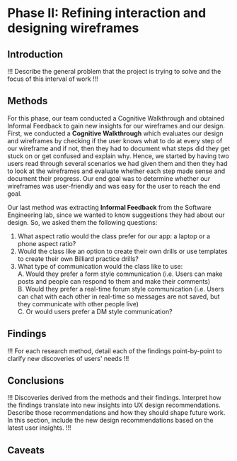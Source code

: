 # Phase II: Refining interaction and designing wireframes

## Introduction

!!! Describe the general problem that the project is trying to solve and the focus of this interval of work !!!

## Methods
For this phase, our team conducted a Cognitive Walkthrough and obtained Informal Feedback to gain new insights for our wireframes and our design. First, we conducted a **Cognitive Walkthrough** which evaluates our design and wireframes by checking if the user knows what to do at every step of our wireframe and if not, then they had to document what steps did they get stuck on or get confused and explain why. Hence, we started by having two users read through several scenarios we had given them and then they had to look at the wireframes and evaluate whether each step made sense and document their progress. Our end goal was to determine whether our wireframes was user-friendly and was easy for the user to reach the end goal. 

Our last method was extracting **Informal Feedback** from the Software Engineering lab, since we wanted to know suggestions they had about our design. So, we asked them the following questions:
1. What aspect ratio would the class prefer for our app: a laptop or a phone aspect ratio?
2. Would the class like an option to create their own drills or use templates to create their own Billiard practice drills?
3. What type of communication would the class like to use:  
	A. Would they prefer a form style communication (i.e. Users can make posts and people can respond to them and make their comments)  
	B. Would they prefer a real-time forum style communication (i.e. Users can chat with each other in real-time so messages are not saved, but they communicate with other people live)  
	C. Or would users prefer a DM style communication?
## Findings

!!! For each research method, detail each of the findings point-by-point to clarify new discoveries of users' needs !!!

## Conclusions

!!! Discoveries derived from the methods and their findings. Interpret how the findings translate into new insights into UX design recommendations. Describe those recommendations and how they should shape future work. In this section, include the new design recommendations based on the latest user insights. !!!

## Caveats

